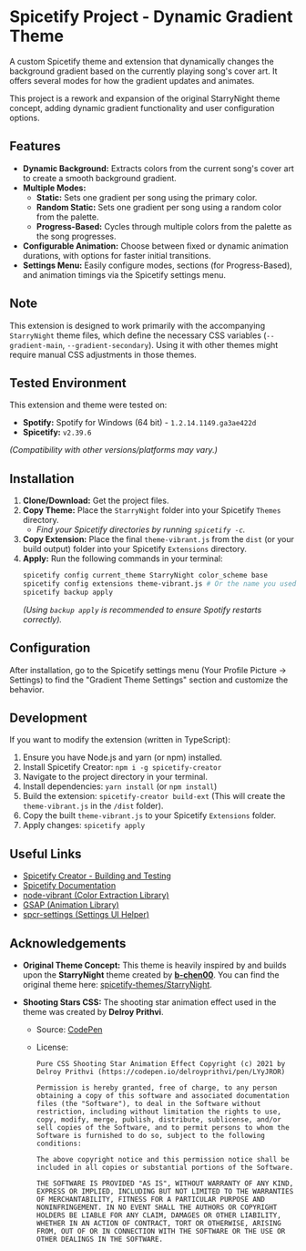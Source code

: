 # Spicetify Project - Dynamic Gradient Theme

A custom Spicetify theme and extension that dynamically changes the background gradient based on the currently playing song's cover art. It offers several modes for how the gradient updates and animates.

This project is a rework and expansion of the original StarryNight theme concept, adding dynamic gradient functionality and user configuration options.

## Features

- **Dynamic Background:** Extracts colors from the current song's cover art to create a smooth background gradient.
- **Multiple Modes:**
  - **Static:** Sets one gradient per song using the primary color.
  - **Random Static:** Sets one gradient per song using a random color from the palette.
  - **Progress-Based:** Cycles through multiple colors from the palette as the song progresses.
- **Configurable Animation:** Choose between fixed or dynamic animation durations, with options for faster initial transitions.
- **Settings Menu:** Easily configure modes, sections (for Progress-Based), and animation timings via the Spicetify settings menu.

## Note

This extension is designed to work primarily with the accompanying `StarryNight` theme files, which define the necessary CSS variables (`--gradient-main`, `--gradient-secondary`). Using it with other themes might require manual CSS adjustments in those themes.

## Tested Environment

This extension and theme were tested on:

- **Spotify:** Spotify for Windows (64 bit) - `1.2.14.1149.ga3ae422d`
- **Spicetify:** `v2.39.6`

_(Compatibility with other versions/platforms may vary.)_

## Installation

1.  **Clone/Download:** Get the project files.
2.  **Copy Theme:** Place the `StarryNight` folder into your Spicetify `Themes` directory.
    - _Find your Spicetify directories by running `spicetify -c`._
3.  **Copy Extension:** Place the final `theme-vibrant.js` from the `dist` (or your build output) folder into your Spicetify `Extensions` directory.
4.  **Apply:** Run the following commands in your terminal:
    ```bash
    spicetify config current_theme StarryNight color_scheme base
    spicetify config extensions theme-vibrant.js # Or the name you used for the build output
    spicetify backup apply
    ```
    _(Using `backup apply` is recommended to ensure Spotify restarts correctly)._

## Configuration

After installation, go to the Spicetify settings menu (Your Profile Picture -> Settings) to find the "Gradient Theme Settings" section and customize the behavior.

## Development

If you want to modify the extension (written in TypeScript):

1.  Ensure you have Node.js and yarn (or npm) installed.
2.  Install Spicetify Creator: `npm i -g spicetify-creator`
3.  Navigate to the project directory in your terminal.
4.  Install dependencies: `yarn install` (or `npm install`)
5.  Build the extension: `spicetify-creator build-ext` (This will create the `theme-vibrant.js` in the `/dist` folder).
6.  Copy the built `theme-vibrant.js` to your Spicetify `Extensions` folder.
7.  Apply changes: `spicetify apply`

## Useful Links

- [Spicetify Creator - Building and Testing](https://spicetify.app/docs/development/spicetify-creator/building-and-testing/)
- [Spicetify Documentation](https://spicetify.app/)
- [node-vibrant (Color Extraction Library)](https://github.com/Vibrant-Colors/node-vibrant)
- [GSAP (Animation Library)](https://gsap.com/)
- [spcr-settings (Settings UI Helper)](https://github.com/FlafyDev/spicetify-creator-plugins/tree/main/packages/spcr-settings)

## Acknowledgements

- **Original Theme Concept:** This theme is heavily inspired by and builds upon the **StarryNight** theme created by **[b-chen00](https://github.com/b-chen00)**. You can find the original theme here: [spicetify-themes/StarryNight](https://github.com/spicetify/spicetify-themes/tree/master/StarryNight).
- **Shooting Stars CSS:** The shooting star animation effect used in the theme was created by **Delroy Prithvi**.

  - Source: [CodePen](https://codepen.io/delroyprithvi/pen/LYyJROR)
  - License:

    ```
    Pure CSS Shooting Star Animation Effect Copyright (c) 2021 by Delroy Prithvi (https://codepen.io/delroyprithvi/pen/LYyJROR)

    Permission is hereby granted, free of charge, to any person obtaining a copy of this software and associated documentation files (the "Software"), to deal in the Software without restriction, including without limitation the rights to use, copy, modify, merge, publish, distribute, sublicense, and/or sell copies of the Software, and to permit persons to whom the Software is furnished to do so, subject to the following conditions:

    The above copyright notice and this permission notice shall be included in all copies or substantial portions of the Software.

    THE SOFTWARE IS PROVIDED "AS IS", WITHOUT WARRANTY OF ANY KIND, EXPRESS OR IMPLIED, INCLUDING BUT NOT LIMITED TO THE WARRANTIES OF MERCHANTABILITY, FITNESS FOR A PARTICULAR PURPOSE AND NONINFRINGEMENT. IN NO EVENT SHALL THE AUTHORS OR COPYRIGHT HOLDERS BE LIABLE FOR ANY CLAIM, DAMAGES OR OTHER LIABILITY, WHETHER IN AN ACTION OF CONTRACT, TORT OR OTHERWISE, ARISING FROM, OUT OF OR IN CONNECTION WITH THE SOFTWARE OR THE USE OR OTHER DEALINGS IN THE SOFTWARE.
    ```
